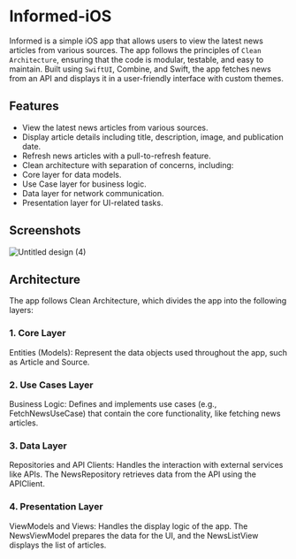 # Informed-iOS
Informed is a simple iOS app that allows users to view the latest news articles from various sources. The app follows the principles of `Clean Architecture`, ensuring that the code is modular, testable, and easy to maintain. Built using `SwiftUI`, Combine, and Swift, the app fetches news from an API and displays it in a user-friendly interface with custom themes.

## Features
* View the latest news articles from various sources.
* Display article details including title, description, image, and publication date.
* Refresh news articles with a pull-to-refresh feature.
* Clean architecture with separation of concerns, including:
* Core layer for data models.
* Use Case layer for business logic.
* Data layer for network communication.
* Presentation layer for UI-related tasks.

## Screenshots
![Untitled design (4)](https://github.com/user-attachments/assets/56ceaaa9-fc9e-484e-a9c6-bc48c6dcb657)


## Architecture
The app follows Clean Architecture, which divides the app into the following layers:

### 1. Core Layer
Entities (Models): Represent the data objects used throughout the app, such as Article and Source.
### 2. Use Cases Layer
Business Logic: Defines and implements use cases (e.g., FetchNewsUseCase) that contain the core functionality, like fetching news articles.
### 3. Data Layer
Repositories and API Clients: Handles the interaction with external services like APIs. The NewsRepository retrieves data from the API using the APIClient.
### 4. Presentation Layer
ViewModels and Views: Handles the display logic of the app. The NewsViewModel prepares the data for the UI, and the NewsListView displays the list of articles.
